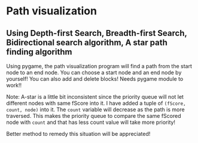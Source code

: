 # Path visualization
## Using Depth-first Search, Breadth-first Search, Bidirectional search algorithm, A star path finding algorithm


Using pygame, the path visualization program will find a path from the start node to an end node.
You can choose a start node and an end node by yourself! You can also add and delete blocks!
Needs pygame module to work!!


Note: A-star is a little bit inconsistent since the priority queue will not let different nodes with same fScore into it. I have added a tuple of `(fScore, count, node)` into it. The `count` variable will decrease as the path is more traversed. This makes the priority queue to compare the same fScored node with `count` and that has less count value will take more priority! 


Better method to remedy this situation will be appreciated! 



